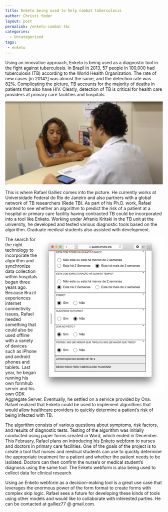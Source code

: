 ```yaml
---
title: Enketo being used to help combat tuberculosis
author: Christi Yoder
layout: post
permalink: /enketo-combat-tbc
categories:
  - Uncategorized
tags:
 - enketo
---
```


Using an innovative approach, Enketo is being used as a diagnostic tool in the fight against tuberculosis.  In Brazil in 2013, 57 people in 100,000 had tuberculosis (TB) according to the World Health Organization. The rate of new cases [in 2014?] was almost the same, and the detection rate was 82%.  Complicating the picture, TB accounts for the majority of deaths in patients that also have HIV. Clearly, detection of TB is critical for health care providers at primary care facilities and hospitals. 

[![Rafael](../files/2015/01/rafael.png "Rafael using Enketo form as diagnostic tool for tuberculosis")](https://aaaaa.enketo.org/webform)

This is where Rafael Galliez comes into the picture. He currently works at Universidade Federal do Rio de Janeiro and also partners with a global network of TB researchers (Rede TB). As part of his Ph.D. work, Rafael wanted to see whether an algorithm to predict the risk of a patient at a hospital or primary care facility having contracted TB could be incorporated into a tool like Enketo. Working under Afranio Kritski in the TB unit at the university, he developed and tested various diagnostic tools based on the algorithm.  Graduate medical students also assisted with development.  

<a href="https://aaaaa.enketo.org/webform" style="float:right; max-width: 400px;"><img src="../files/2015/01/tbc-form-screenshot.png" title="Screenshot of Form used as diagnostic tool for tuberculosis" alt="TBC form"/></a>

The search for the right technology to incorporate the algorithm and synchronize data collection within hospitals began three years ago. Because Brazil experiences internet connectivity issues, Rafael needed something that could also be used offline with a variety of devices such as iPhone and android phones and tablets.  Last year, he began running his own formhub server and his own ODK Aggregate Server.  Eventually, he settled on a service provided by Ona. Rafael realized that Enketo could be used to implement algorithms that would allow healthcare providers to quickly determine a patient’s risk of being infected with TB.  

The algorithm consists of various questions about symptoms, risk factors, and results of diagnostic tests. Testing of the algorithm was initially conducted using paper forms created in Word, which ended in December. This February, Rafael plans on introducing [his Enketo webform](https://aaaaa.enketo.org/webform) to nurses and doctors in primary care facilities.  One of the goals of the project is to create a tool that nurses and medical students can use to quickly determine the appropriate treatment for a patient and whether the patient needs to be isolated. Doctors can then confirm the nurse’s or medical student’s diagnosis using the same tool.  The Enketo webform is also being used to collect data for clinical research.  

Using an Enketo webform as a decision-making tool is a great use case that leverages the enormous power of the form format to create forms with complex skip logic. Rafael sees a future for developing these kinds of tools using other models and would like to collaborate with interested parties. He can be contacted at galliez77 @ gmail.com. 
